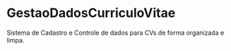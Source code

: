 # GestaoDadosCurriculoVitae
Sistema de Cadastro e Controle de dados para CVs de forma organizada e limpa.
